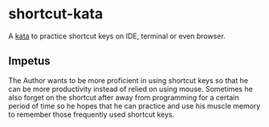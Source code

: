 # shortcut-kata

A [kata](https://en.wikipedia.org/wiki/Kata_(programming)) to practice shortcut keys on IDE, terminal or even browser.

## Impetus

The Author wants to be more proficient in using shortcut keys so that he can be more productivity instead of relied on using mouse. Sometimes he also forget on the shortcut after away from programming for a certain period of time so he hopes that he can practice and use his muscle memory to remember those frequently used shortcut keys.
